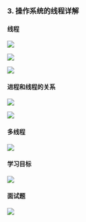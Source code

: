 ### 3. 操作系统的线程详解

#### 线程

![](https://picture.lanlance.cn/i/2022/12/07/638fee08b8acb.png)

![](https://picture.lanlance.cn/i/2022/12/07/638fee781b287.png)

![](https://picture.lanlance.cn/i/2022/12/07/638feeb3bd0da.png)

#### 进程和线程的关系

![](https://picture.lanlance.cn/i/2022/12/07/638feee1e1cdc.png)

![](https://picture.lanlance.cn/i/2022/12/07/638fef0c34cb3.png)

#### 多线程

![](https://picture.lanlance.cn/i/2022/12/07/638fef71c42fa.png)

#### 学习目标

![](https://picture.lanlance.cn/i/2022/12/07/638fefb026723.png)

#### 面试题

![](https://picture.lanlance.cn/i/2022/12/07/638fef9bcad6c.png)
